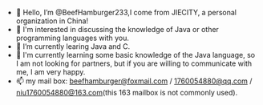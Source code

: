 - 👋 Hello, I’m @BeefHamburger233,I come from JIECITY, a personal organization in China!
- 👀 I'm interested in discussing the knowledge of Java or other programming languages with you.
- 🌱 I’m currently learing Java and C.
- 💞️ I'm currently learning some basic knowledge of the Java language, so I am not looking for partners, but if you are willing to communicate with me, I am very happy.
- 📫 my mail box: beefhamburger@foxmail.com / 1760054880@qq.com / niu1760054880@163.com(this 163 mailbox is not commonly used).

<!---
BeefHamburger233/BeefHamburger233 is a ✨ special ✨ repository because its `README.md` (this file) appears on your GitHub profile.
You can click the Preview link to take a look at your changes.
--->
